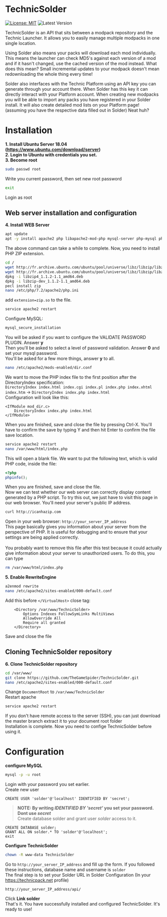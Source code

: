 # TechnicSolder
[![License: MIT](https://img.shields.io/badge/License-MIT-yellow.svg)](https://opensource.org/licenses/MIT)
![Latest Version](https://img.shields.io/badge/Latest%20Version-v0.0.2.6-brightgreen.svg)

TechnicSolder is an API that sits between a modpack repository and the Technic Launcher. It allows you to easily manage multiple modpacks in one single location.

Using Solder also means your packs will download each mod individually. This means the launcher can check MD5's against each version of a mod and if it hasn't changed, use the cached version of the mod instead. What does this mean? Small incremental updates to your modpack doesn't mean redownloading the whole thing every time!

Solder also interfaces with the Technic Platform using an API key you can generate through your account there. When Solder has this key it can directly interact with your Platform account. When creating new modpacks you will be able to import any packs you have registered in your Solder install. It will also create detailed mod lists on your Platform page! (assuming you have the respective data filled out in Solder) Neat huh?

# Installation
**1. Install Ubuntu Server 18.04 (https://www.ubuntu.com/download/server)** <br />
**2. Login to Ubuntu with credentials you set.** <br />
**3. Become root**
```bash
sudo passwd root
```
Write you current password, then set new root password
```bash
exit
```
Login as root <br />
## Web server installation and configuration
**4. Install WEB Server**<br />
```bash
apt update
apt -y install apache2 php libapache2-mod-php mysql-server php-mysql php-curl php-dev zlib1g-dev
```
The above command can take a while to complete. Now, you need to install PHP ZIP extension.<br />
```bash
cd /
wget http://fr.archive.ubuntu.com/ubuntu/pool/universe/libz/libzip/libzip4_1.1.2-1.1_amd64.deb
wget http://fr.archive.ubuntu.com/ubuntu/pool/universe/libz/libzip/libzip-dev_1.1.2-1.1_amd64.deb
dpkg -i libzip4_1.1.2-1.1_amd64.deb
dpkg -i libzip-dev_1.1.2-1.1_amd64.deb
pecl install zip
nano /etc/php/7.2/apache2/php.ini
```
add `extension=zip.so` to the file.
```bash
service apache2 restart
```
Configure MySQL: 
```bash
mysql_secure_installation
```
You will be asked if you want to configure the VALIDATE PASSWORD PLUGIN. Answer **y**<br />
Then you'll be asked to select a level of password validation. Answer **0** and set your mysql password.<br />
You'll be asked for a few more things, answer **y** to all.
```bash
nano /etc/apache2/mods-enabled/dir.conf
```
We want to move the PHP index file to the first position after the DirectoryIndex specification: <br />
`DirectoryIndex index.html index.cgi index.pl index.php index.xhtml index.htm` -> `DirectoryIndex index.php index.html`<br />
Configuration will look like this:
```
<IfModule mod_dir.c>
    DirectoryIndex index.php index.html
</IfModule>
```
When you are finished, save and close the file by pressing Ctrl-X. You'll have to confirm the save by typing Y and then hit Enter to confirm the file save location.
```bash
service apache2 restart
nano /var/www/html/index.php
```
This will open a blank file. We want to put the following text, which is valid PHP code, inside the file:
```php
<?php
phpinfo();
```
When you are finished, save and close the file.<br />
Now we can test whether our web server can correctly display content generated by a PHP script. To try this out, we just have to visit this page in our web browser. You'll need your server's public IP address.
```bash
curl http://icanhazip.com
```
Open in your web browser: `http://your_server_IP_address` <br />
This page basically gives you information about your server from the perspective of PHP. It is useful for debugging and to ensure that your settings are being applied correctly.<br />
<br />
You probably want to remove this file after this test because it could actually give information about your server to unauthorized users. To do this, you can type
```bash
rm /var/www/html/index.php
```
**5. Enable RewriteEngine**<br />
```bash
a2enmod rewrite
nano /etc/apache2/sites-enabled/000-default.conf
```
Add this before `</VirtualHost>` close tag:
```
    <Directory /var/www/TechnicSolder>
        Options Indexes FollowSymLinks MultiViews
        AllowOverride All
        Require all granted
    </Directory>
```
Save and close the file
## Cloning TechnicSolder repository
**6. Clone TechnicSolder repository** 
```bash
cd /var/www/
git clone https://github.com/TheGameSpider/TechnicSolder.git
nano /etc/apache2/sites-enabled/000-default.conf
```
Change `DocumentRoot` to `/var/www/TechnicSolder`<br />
Restart apache
```bash
service apache2 restart
```
If you don't have remote access to the server (SSH), you can just download the master branch extract it to your document root folder<br />
Installation is complete. Now you need to confige TechnicSolder before using it.
# Configuration
**configure MySQL**
```bash
mysql -p -u root
```
Login with your password you set earlier. <br />
Create new user
```MYSQL
CREATE USER 'solder'@'localhost' IDENTIFIED BY 'secret';
```
> **NOTE: By writing *IDENTIFIED BY 'secret'* you set your password. Dont use *secret***<br />
Create database solder and grant user *solder* access to it.
```MYSQL
CREATE DATABASE solder;
GRANT ALL ON solder.* TO 'solder'@'localhost';
exit
```
**Configure TechnicSolder** <br />
```bash
chown -R www-data TechnicSolder
```
Go to `http://your_server_IP_address` and fill up the form. If you followed these instructions, database name and username is `solder` <br />
The final step is to set your Solder URL in Solder Configuration (In your https://technicpack.net profile)
```
http://your_server_IP_address/api/
```
Click **Link solder**<br />
That's it. You have successfully installed and configured TechnicSolder. It's ready to use!
